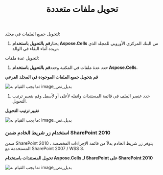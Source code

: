 ﻿---
title: تحويل ملفات متعددة
type: docs
weight: 20
url: /ar/sharepoint/convert-multiple-files/
---
 لتحويل جميع الملفات في مجلد:

1.  يختار**قم بالتحويل باستخدام Aspose.Cells** من البنك المركزي الأوروبي للمجلد الذي تريده أثناء البقاء في الوالد.

لتحويل عدة ملفات:

1.  حدد عدة ملفات في المكتبة وحدد**قم بالتحويل باستخدام Aspose.Cells**. 

   **قم بتحويل جميع الملفات الموجودة في المجلد الفرعي** 

![ما يجب القيام به: image_بديل_نص](convert-multiple-files_1.png)




1.  حدد عنصر الملف في قائمة المستندات وانقله لأعلى أو لأسفل وقم بتغيير ترتيب التحويل.

   **تغيير ترتيب التحويل** 

![ما يجب القيام به: image_بديل_نص](convert-multiple-files_2.png)
### **استخدام زر شريط الخادم ضمن SharePoint 2010**
 ضمن SharePoint 2010 ، يتوفر زر شريط الخادم بدلاً من قائمة الإجراءات المخصصة المستخدمة مع SharePoint 2007 / WSS 3.

**تحويل المستندات باستخدام Aspose.Cells لـ SharePoint على SharePoint 2010** 

![ما يجب القيام به: image_بديل_نص](convert-multiple-files_3.png)
